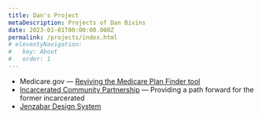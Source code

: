 ```yaml
---
title: Dan's Project
metaDescription: Projects of Dan Bivins
date: 2023-01-01T00:00:00.000Z
permalink: /projects/index.html
# eleventyNavigation:
#   key: About
#   order: 1
---
```


- Medicare.gov &mdash; [Reviving the Medicare Plan Finder tool](/projects/mgov/)</li> 
- [Incarcerated Community Partnership](/projects/partner/) &mdash; Providing a path forward for the former incarcerated
- [Jenzabar Design System](/projects/jenzabar/)